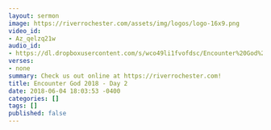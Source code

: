 ```yaml
---
layout: sermon
image: https://riverrochester.com/assets/img/logos/logo-16x9.png
video_id:
- Az_qelzq21w
audio_id:
- https://dl.dropboxusercontent.com/s/wco49li1fvofdsc/Encounter%20God%202018%20-%20Day%202.mp3?dl=0
verses:
- none
summary: Check us out online at https://riverrochester.com!
title: Encounter God 2018 - Day 2
date: 2018-06-04 18:03:53 -0400
categories: []
tags: []
published: false
---
```

